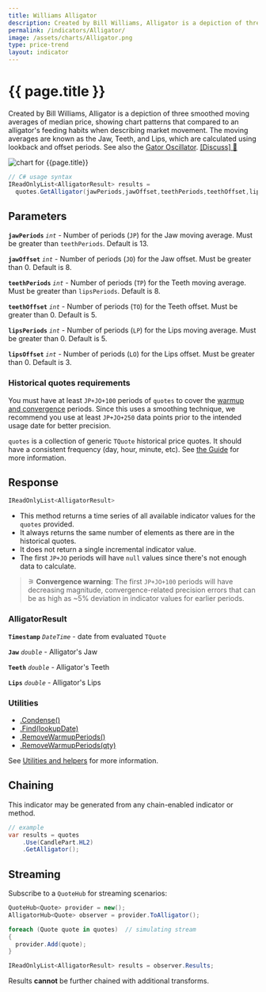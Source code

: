 ```yaml
---
title: Williams Alligator
description: Created by Bill Williams, Alligator is a depiction of three smoothed moving averages of median price, showing chart patterns that compared to an alligator's feeding habits when describing market movement. The moving averages are known as the Jaw, Teeth, and Lips, which are calculated using lookback and offset periods.  The related Gator Oscillator depicts periods of eating and resting.
permalink: /indicators/Alligator/
image: /assets/charts/Alligator.png
type: price-trend
layout: indicator
---
```


# {{ page.title }}

Created by Bill Williams, Alligator is a depiction of three smoothed moving averages of median price, showing chart patterns that compared to an alligator's feeding habits when describing market movement. The moving averages are known as the Jaw, Teeth, and Lips, which are calculated using lookback and offset periods.  See also the [Gator Oscillator]({{site.baseurl}}/indicators/Gator/#content).
[[Discuss] &#128172;]({{site.github.repository_url}}/discussions/385 "Community discussion about this indicator")

![chart for {{page.title}}]({{site.baseurl}}{{page.image}})

```csharp
// C# usage syntax
IReadOnlyList<AlligatorResult> results =
  quotes.GetAlligator(jawPeriods,jawOffset,teethPeriods,teethOffset,lipsPeriods,lipsOffset);
```

## Parameters

**`jawPeriods`** _`int`_ - Number of periods (`JP`) for the Jaw moving average.  Must be greater than `teethPeriods`.  Default is 13.

**`jawOffset`** _`int`_ - Number of periods (`JO`) for the Jaw offset.  Must be greater than 0.  Default is 8.

**`teethPeriods`** _`int`_ - Number of periods (`TP`) for the Teeth moving average.  Must be greater than `lipsPeriods`.  Default is 8.

**`teethOffset`** _`int`_ - Number of periods (`TO`) for the Teeth offset.  Must be greater than 0.  Default is 5.

**`lipsPeriods`** _`int`_ - Number of periods (`LP`) for the Lips moving average.  Must be greater than 0.  Default is 5.

**`lipsOffset`** _`int`_ - Number of periods (`LO`) for the Lips offset.  Must be greater than 0.  Default is 3.

### Historical quotes requirements

You must have at least `JP+JO+100` periods of `quotes` to cover the [warmup and convergence]({{site.github.repository_url}}/discussions/688) periods. Since this uses a smoothing technique, we recommend you use at least `JP+JO+250` data points prior to the intended usage date for better precision.

`quotes` is a collection of generic `TQuote` historical price quotes.  It should have a consistent frequency (day, hour, minute, etc).  See [the Guide]({{site.baseurl}}/guide/#historical-quotes) for more information.

## Response

```csharp
IReadOnlyList<AlligatorResult>
```

- This method returns a time series of all available indicator values for the `quotes` provided.
- It always returns the same number of elements as there are in the historical quotes.
- It does not return a single incremental indicator value.
- The first `JP+JO` periods will have `null` values since there's not enough data to calculate.

>&#9886; **Convergence warning**: The first `JP+JO+100` periods will have decreasing magnitude, convergence-related precision errors that can be as high as ~5% deviation in indicator values for earlier periods.

### AlligatorResult

**`Timestamp`** _`DateTime`_ - date from evaluated `TQuote`

**`Jaw`** _`double`_ - Alligator's Jaw

**`Teeth`** _`double`_ - Alligator's Teeth

**`Lips`** _`double`_ - Alligator's Lips

### Utilities

- [.Condense()]({{site.baseurl}}/utilities#condense)
- [.Find(lookupDate)]({{site.baseurl}}/utilities#find-indicator-result-by-date)
- [.RemoveWarmupPeriods()]({{site.baseurl}}/utilities#remove-warmup-periods)
- [.RemoveWarmupPeriods(qty)]({{site.baseurl}}/utilities#remove-warmup-periods)

See [Utilities and helpers]({{site.baseurl}}/utilities#utilities-for-indicator-results) for more information.

## Chaining

This indicator may be generated from any chain-enabled indicator or method.

```csharp
// example
var results = quotes
    .Use(CandlePart.HL2)
    .GetAlligator();
```

## Streaming

Subscribe to a `QuoteHub` for streaming scenarios:

```csharp
QuoteHub<Quote> provider = new();
AlligatorHub<Quote> observer = provider.ToAlligator();

foreach (Quote quote in quotes)  // simulating stream
{
  provider.Add(quote);
}

IReadOnlyList<AlligatorResult> results = observer.Results;
```

Results **cannot** be further chained with additional transforms.
